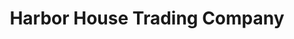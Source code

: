 ---
title: "Harbor House Trading Company"
url: /leland/harbor-house-trading-company/
shop: Kleidung
---